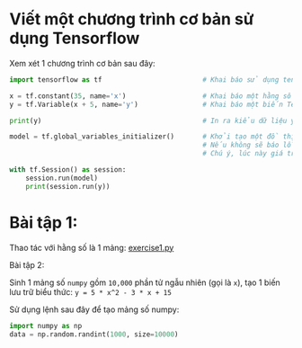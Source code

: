 Viết một chương trình cơ bản sử dụng Tensorflow
===============================================

Xem xét 1 chương trình cơ bản sau đây:

```python
import tensorflow as tf                         # Khai báo sử dụng tensorflow

x = tf.constant(35, name='x')                   # Khai báo một hằng số
y = tf.Variable(x + 5, name='y')                # Khai báo một biến Tensor

print(y)                                        # In ra kiểu dữ liệu y, cụ thể: Tensor("y/read:0", shape=(), dtype=int32)

model = tf.global_variables_initializer()       # Khởi tạo một đồ thị phụ thuộc giữa các biến, y phụ thuộc vào x
                                                # Nếu không sẽ báo lỗi, biến phụ thuộc y chưa được khởi tạo
                                                # Chú ý, lúc này giá trị của y vẫn chưa được tính toán cho đến lúc gọi hàm run()

with tf.Session() as session:
    session.run(model)
    print(session.run(y))
```

Bài tập 1:
==========

Thao tác với hằng số là 1 mảng: [exercise1.py](./exercise1.py)

Bài tập 2:

Sinh 1 mảng số `numpy` gồm `10,000` phần tử ngẫu nhiên (gọi là `x`), tạo 1 biến lưu trữ biểu thức: `y = 5 * x^2 - 3 * x + 15`

Sử dụng lệnh sau đây để tạo mảng số numpy:

```python
import numpy as np
data = np.random.randint(1000, size=10000)
```